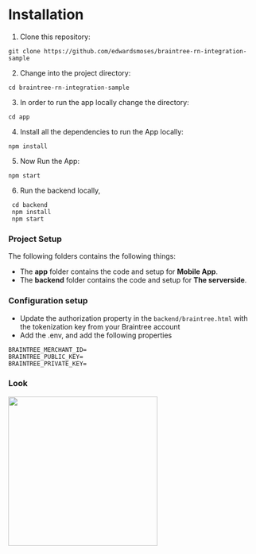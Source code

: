 # Installation

1. Clone this repository:
  
  ```
  git clone https://github.com/edwardsmoses/braintree-rn-integration-sample
  ```
  
2. Change into the project directory:
  
  ```
  cd braintree-rn-integration-sample
  ```
  
3. In order to run the app locally change the directory:
  
  ```
  cd app
  ```
  
4. Install all the dependencies to run the App locally:
  
  ```
  npm install
  ```
  
5. Now Run the App:
  
  ```
  npm start
  ```

6. Run the backend locally,
  
  ```
   cd backend
   npm install 
   npm start
   ```

### Project Setup

The following folders contains the following things:

- The **app** folder contains the code and setup for **Mobile App**.
- The **backend** folder contains the code and setup for **The serverside**.

### Configuration setup

- Update the authorization property in the `backend/braintree.html` with the tokenization key from your Braintree account
- Add the .env, and add the following properties  
```
BRAINTREE_MERCHANT_ID=
BRAINTREE_PUBLIC_KEY=
BRAINTREE_PRIVATE_KEY=
```


### Look 
<img src="https://user-images.githubusercontent.com/19548998/182822484-49b19ae7-62fb-4e80-b827-591ff8072fbf.png" style="width: 300px" />
